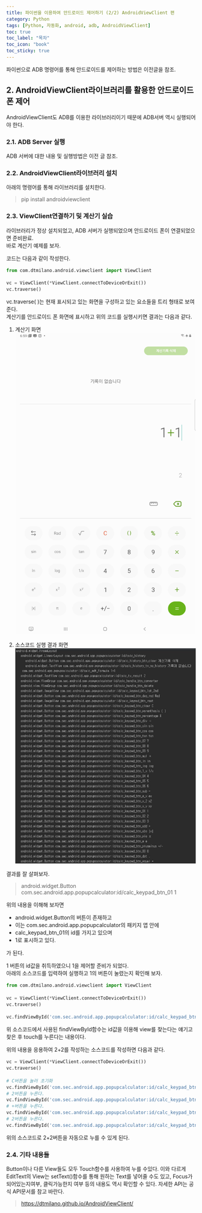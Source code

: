 ```yaml
---
title: 파이썬을 이용하여 안드로이드 제어하기 (2/2) AndroidViewClient 편
category: Python
tags: [Python, 자동화, android, adb, AndroidViewClient]
toc: true
toc_label: "목차"
toc_icon: "book"
toc_sticky: true
---
```


파이썬으로 ADB 명령어를 통해 안드로이드를 제어하는 방법은 이전글을 참조.

## 2. AndroidViewClient라이브러리를 활용한 안드로이드 폰 제어
AndroidViewClient도 ADB를 이용한 라이브러리이기 때문에 ADB서버 역시 실행되어야 한다.  

### 2.1. ADB Server 실행
ADB 서버에 대한 내용 및 실행방법은 이전 글 참조.

### 2.2. AndroidViewClient라이브러리 설치
아래의 명령어를 통해 라이브러리를 설치한다.
> pip install androidviewclient

### 2.3. ViewClient연결하기 및 계산기 실습
라이브러리가 정상 설치되었고, ADB 서버가 실행되었으며 안드로이드 폰이 연결되었으면 준비완료.  
바로 계산기 예제를 보자.

코드는 다음과 같이 작성한다.
```python
from com.dtmilano.android.viewclient import ViewClient

vc = ViewClient(*ViewClient.connectToDeviceOrExit())
vc.traverse()
```

vc.traverse( )는 현재 표시되고 있는 화면을 구성하고 있는 요소들을 트리 형태로 보여준다.  
계산기를 안드로이드 폰 화면에 표시하고 위의 코드를 실행시키면 결과는 다음과 같다.
1. 계산기 화면
![계산기 화면](../../../assets/images/20210307/2021030701.png)

2. 소스코드 실행 결과 화면
![소스코드실행결과](../../../assets/images/20210307/2021030702.JPG)

결과를 잘 살펴보자.  
> android.widget.Button com.sec.android.app.popupcalculator:id/calc_keypad_btn_01 1

위의 내용을 이해해 보자면 
* android.widget.Button의 버튼이 존재하고 
* 이는 com.sec.android.app.popupcalculator의 패키지 앱 안에 
* calc_keypad_btn_01의 id를 가지고 있으며 
* 1로 표시하고 있다.

가 된다.  

1 버튼의 id값을 취득하였으니 1을 제어할 준비가 되었다.  
아래의 소스코드를 입력하여 실행하고 1의 버튼이 눌렸는지 확인해 보자.  
```python
from com.dtmilano.android.viewclient import ViewClient

vc = ViewClient(*ViewClient.connectToDeviceOrExit())
vc.traverse()

vc.findViewById('com.sec.android.app.popupcalculator:id/calc_keypad_btn_01').touch()
```
위 소스코드에서 사용된 findViewById함수는 id값을 이용해 view를 찾는다는 얘기고 찾은 후 touch를 누른다는 내용이다.

위의 내용을 응용하여 2+2를 작성하는 소스코드를 작성하면 다음과 같다.  
```python
vc = ViewClient(*ViewClient.connectToDeviceOrExit())
vc.traverse()

# C버튼을 눌러 초기화
vc.findViewById('com.sec.android.app.popupcalculator:id/calc_keypad_btn_clear').touch()
# 2버튼을 누른다.
vc.findViewById('com.sec.android.app.popupcalculator:id/calc_keypad_btn_02').touch()
# +버튼을 누른다.
vc.findViewById('com.sec.android.app.popupcalculator:id/calc_keypad_btn_add').touch()
# 2버튼을 누른다.
vc.findViewById('com.sec.android.app.popupcalculator:id/calc_keypad_btn_02').touch()
```
위의 소스코드로 2+2버튼을 자동으로 누를 수 있게 된다.

### 2.4. 기타 내용들
Button이나 다른 View들도 모두 Touch함수를 사용하여 누를 수있다.
이와 다르게 EditText의 View는 setText()함수를 통해 원하는 Text를 넣어줄 수도 있고, Focus가 되어있는지여부, 클릭가능한지 여부 등의 내용도 역시 확인할 수 있다.
자세한 API는 공식 API문서를 참고 바란다.
> https://dtmilano.github.io/AndroidViewClient/